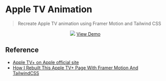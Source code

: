 # Apple TV Animation

> Recreate Apple TV animation using Framer Motion and Tailwind CSS

<div align="center">
  <img src="./public/screenshot.png">
  <a href="https://apple-tv-animation.vercel.app/">View Demo</a>
</div>

## Reference

- [Apple TV+ on Apple official site](https://www.apple.com/apple-tv-plus/)
- [How I Rebuilt This Apple TV+ Page With Framer Motion And TailwindCSS](https://www.youtube.com/watch?v=TmelPbKsFWo&ab_channel=FrontendFYI)